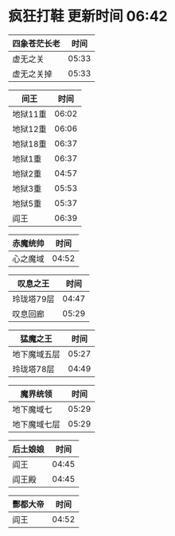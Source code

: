 # 疯狂打鞋 更新时间 06:42

| 四象苍茫长老   | 时间    |
|--------|-------|
| 虚无之关 | 05:33 |
| 虚无之关掉 | 05:33 |

| 间王   | 时间    |
|--------|-------|
| 地狱11重 | 06:02 |
| 地狱12重 | 06:06 |
| 地狱18重 | 06:37 |
| 地狱1重 | 06:37 |
| 地狱2重 | 04:57 |
| 地狱3重 | 05:53 |
| 地狱5重 | 05:37 |
| 阎王 | 06:39 |

| 赤魔统帅   | 时间    |
|--------|-------|
| 心之魔域 | 04:52 |

| 叹息之王   | 时间    |
|--------|-------|
| 玲珑塔79层 | 04:47 |
| 叹息回廊 | 05:29 |

| 猛魔之王   | 时间    |
|--------|-------|
| 地下魔域五层 | 05:27 |
| 玲珑塔78层 | 04:49 |

| 魔界统领   | 时间    |
|--------|-------|
| 地下魔域七 | 05:29 |
| 地下魔域七层 | 05:29 |

| 后土娘娘   | 时间    |
|--------|-------|
| 阎王 | 04:45 |
| 阎王殿 | 04:45 |

| 酆都大帝   | 时间    |
|--------|-------|
| 阎王 | 04:52 |